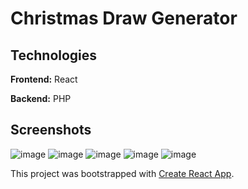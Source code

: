 
# Christmas Draw Generator

## Technologies

**Frontend:** React

**Backend:** PHP

  
## Screenshots
<img alt="image" src="https://user-images.githubusercontent.com/54485510/211886746-7e6e8bcf-35ec-40ff-9ae7-ad4f16f0765d.png">
<img alt="image" src="https://user-images.githubusercontent.com/54485510/211886811-f0de3426-ba33-4ebf-b746-8552d35d31c3.png">
<img alt="image" src="https://user-images.githubusercontent.com/54485510/211886877-edcfeca4-20f1-4696-813b-e4f92850a853.png">
<img alt="image" src="https://user-images.githubusercontent.com/54485510/211886912-bdae5914-2f66-4c9f-85ab-453120107ec9.png">
<img alt="image" src="https://user-images.githubusercontent.com/54485510/211886941-b6ca889d-bcfa-4e2c-baa5-5661edabed07.png">


This project was bootstrapped with [Create React App](https://github.com/facebook/create-react-app).
